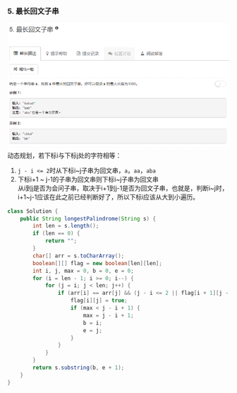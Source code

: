 ### 5. 最长回文子串
![](../imgs/2018-10-07_204539.png)  
动态规划，若下标i与下标j处的字符相等：
1. `j - i <= 2`时从下标i~j子串为回文串，`a`，`aa`，`aba`
2. 下标i+1 ~ j-1的子串为回文串则下标i~j子串为回文串   
从i到j是否为会问子串，取决于i+1到j-1是否为回文子串，也就是，判断i~j时，i+1~j-1应该在此之前已经判断好了，所以下标i应该从大到小遍历。
```java
class Solution {
    public String longestPalindrome(String s) {
        int len = s.length();
        if (len == 0) {
            return "";
        }
        char[] arr = s.toCharArray();
        boolean[][] flag = new boolean[len][len];
        int i, j, max = 0, b = 0, e = 0;
        for (i = len - 1; i >= 0; i--) {
            for (j = i; j < len; j++) {
                if (arr[i] == arr[j] && (j - i <= 2 || flag[i + 1][j - 1])) {
                    flag[i][j] = true;
                    if (max < j - i + 1) {
                        max = j - i + 1;
                        b = i;
                        e = j;
                    }
                }
            }
        }
        return s.substring(b, e + 1);
    }
}
```